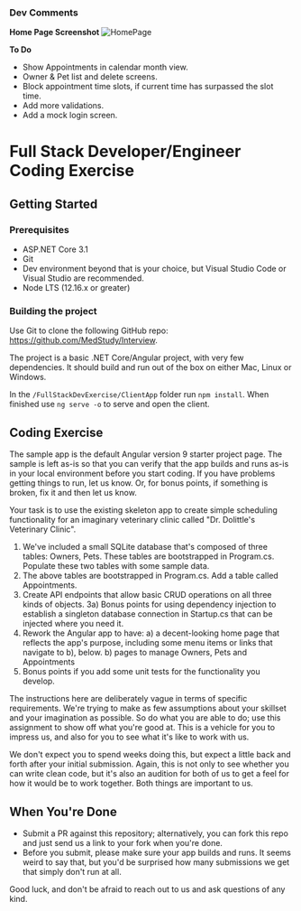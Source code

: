 ### Dev Comments
**Home Page Screenshot**
![HomePage](/ScreenShotHomePg.png)

**To Do**
- Show Appointments in calendar month view.
- Owner & Pet list and delete screens.
- Block appointment time slots, if current time has surpassed the slot time.
- Add more validations.
- Add a mock login screen.


# Full Stack Developer/Engineer Coding Exercise

## Getting Started

### Prerequisites

- ASP.NET Core 3.1
- Git
- Dev environment beyond that is your choice, but Visual Studio Code or Visual Studio are recommended.
- Node LTS (12.16.x or greater)

### Building the project

Use Git to clone the following GitHub repo: https://github.com/MedStudy/Interview.

The project is a basic .NET Core/Angular project, with very few dependencies. It should build and run out of the box on either Mac, Linux or Windows.

In the `/FullStackDevExercise/ClientApp` folder run `npm install`. When finished use `ng serve -o` to serve and open the client.

## Coding Exercise

The sample app is the default Angular version 9 starter project page. The sample is left as-is so that you can verify that the app builds and runs as-is in your local environment before you start coding. If you have problems getting things to run, let us know. Or, for bonus points, if something is broken, fix it and then let us know.

Your task is to use the existing skeleton app to create simple scheduling functionality for an imaginary veterinary clinic called "Dr. Dolittle's Veterinary Clinic".

1. We've included a small SQLite database that's composed of three tables: Owners, Pets. These tables are bootstrapped in Program.cs. Populate these two tables with some sample data.
2. The above tables are bootstrapped in Program.cs. Add a table called Appointments.
3. Create API endpoints that allow basic CRUD operations on all three kinds of objects.
   3a) Bonus points for using dependency injection to establish a singleton database connection in Startup.cs that can be injected where you need it.
4. Rework the Angular app to have:
   a) a decent-looking home page that reflects the app's purpose, including some menu items or links that navigate to b), below.
   b) pages to manage Owners, Pets and Appointments
5. Bonus points if you add some unit tests for the functionality you develop.

The instructions here are deliberately vague in terms of specific requirements. We're trying to make as few assumptions about your skillset and your imagination as possible. So do what you are able to do; use this assignment to show off what you're good at. This is a vehicle for you to impress us, and also for you to see what it's like to work with us.

We don't expect you to spend weeks doing this, but expect a little back and forth after your initial submission. Again, this is not only to see whether you can write clean code, but it's also an audition for both of us to get a feel for how it would be to work together. Both things are important to us.

## When You're Done

- Submit a PR against this repository; alternatively, you can fork this repo and just send us a link to your fork when you're done.
- Before you submit, please make sure your app builds and runs. It seems weird to say that, but you'd be surprised how many submissions we get that simply don't run at all.

Good luck, and don't be afraid to reach out to us and ask questions of any kind.
